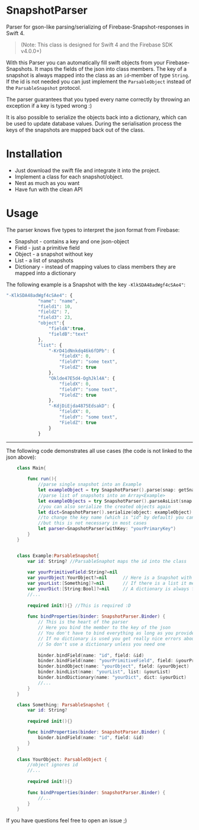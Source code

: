 # SnapshotParser
Parser for gson-like parsing/serializing of Firebase-Snapshot-responses in Swift 4.

> (Note: This class is designed for Swift 4 and the Firebase SDK v4.0.0+)


With this Parser you can automatically fill swift objects from your Firebase-Snapshots.
It maps the fields of the json into class members. 
The key of a snapshot is always mapped into the class as an ```id```-member of type ```String```.
If the id is not needed you can just implement the ```ParsableObject``` instead of the ```ParsableSnapshot``` protocol.

The parser guarantees that you typed every name correctly by throwing an exception if a key is typed wrong :)

It is also possible to serialize the objects back into a dictionary, which can be used to update database values.
During the serialisation process the keys of the snapshots are mapped back out of the class.

# Installation
* Just download the swift file and integrate it into the project.
* Implement a class for each snapshot/object.
* Nest as much as you want
* Have fun with the clean API

# Usage

The parser knows five types to interpret the json format from Firebase:

* Snapshot - contains a key and one json-object
* Field - just a primitive field
* Object - a snapshot without key
* List - a list of snapshots
* Dictionary - instead of mapping values to class members they are mapped into a dictionary

The following example is a Snapshot with the key ``-KlkSDA48adWgf4cSAe4"``:

```javascript
"-KlkSDA48adWgf4cSAe4": {
			"name": "name",
			"field1": 10,
			"field2": 7,
			"field3": 23,
			"object":{
				"fieldA":true,
				"fieldB":"text"
			},
			"list": {
				"-KrD41dNnkdq46k6fDPb": {
					"fieldX": 0,
					"fieldY": "some text",
					"FieldZ": true
				},
				"Oklde47E5d4-OghJkl4A": {
					"fieldX": 0,
					"fieldY": "some text",
					"FieldZ": true
				},
				"-KdjDiEjda4875EdsakD": {
					"fieldX": 0,
					"fieldY": "some text",
					"FieldZ": true
				}
			}
```

---

The following code demonstrates all use cases (the code is not linked to the json above):

```swift
    class Main{
        
        func run(){
            //parse single snapshot into an Example
            let exampleObject = try SnapshotParser().parse(snap: getSnapshot(),type: Example.self)
            //parse list of snapshots into an Array<Example>
            let exampleObjects = try SnapshotParser().parseAsList(snap: getSnapshot(),type: Example.self)
            //you can also serialize the created objects again
            let dict=SnapshotParser().serialize(object: exampleObject)
            //to change the key name (which is "id" by default) you can create the parser with a custom key
            //but this is not necessary in most cases
            let parser=SnapshotParser(withKey: "yourPrimaryKey") 
        }
    }


    class Example:ParsableSnapshot{
        var id: String? //ParsableSnaphot maps the id into the class
        
        var yourPrimitiveField:String?=nil
        var yourObject:YourObject?=nil      // Here is a Snapshot with an ignored id value
        var yourList:[Something]?=nil       // If there is a list it means that Example contains multiple snapshots
        var yourDict:[String:Bool]?=nil     // A dictionary is always filled with all the bindings which were not explicitly bound
        //...
        
        required init(){} //This is required :D
        
        func bindProperties(binder: SnapshotParser.Binder) {
            // This is the heart of the parser
            // Here you bind the member to the key of the json
            // You don't have to bind everything as long as you provide a dictionary to take the rest of the fields
            // If no dictionary is used you get really nice errors about typos in the names - that is a good thing!
            // So don't use a dictionary unless you need one
         
            binder.bindField(name: "id", field: &id)
            binder.bindField(name: "yourPrimitiveField", field: &yourPrimitiveField)
            binder.bindObject(name: "yourObject", field: &yourObject)
            binder.bindList(name: "yourList", list: &yourList)
            binder.bindDictionary(name: "yourDict", dict: &yourDict)
            //...
        }
    }

    class Something: ParsableSnapshot {
        var id: String?
        
        required init(){}

        func bindProperties(binder: SnapshotParser.Binder) {
            binder.bindField(name: "id", field: &id)
        }
    }

    class YourObject: ParsableObject {
        //object ignores id
        //...
        
        required init(){}
        
        func bindProperties(binder: SnapshotParser.Binder) {
            //...
        }
    }
```

If you have questions feel free to open an issue ;)

